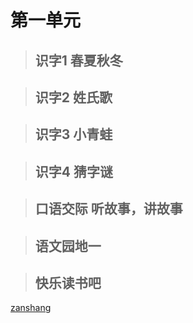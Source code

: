 # 第一单元

> ## 识字1 春夏秋冬

<Ebook grade="xxyw1b" :pages="2" :paged="3" ></Ebook>

> ## 识字2 姓氏歌

<Ebook grade="xxyw1b" :pages="4" :paged="5" ></Ebook>

> ## 识字3 小青蛙

<Ebook grade="xxyw1b" :pages="6" :paged="7" ></Ebook>

> ## 识字4 猜字谜

<Ebook grade="xxyw1b" :pages="8" :paged="9" ></Ebook>

> ## 口语交际 听故事，讲故事

<Ebook grade="xxyw1b" :pages="10" :paged="10" ></Ebook>

> ## 语文园地一

<Ebook grade="xxyw1b" :pages="11" :paged="15" ></Ebook>

> ## 快乐读书吧

<Ebook grade="xxyw1b" :pages="16" :paged="16" ></Ebook>

[zanshang](../res/zanshang.md ':include')